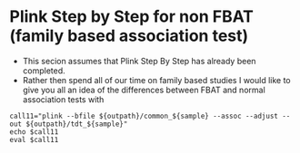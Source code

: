 # Plink Step by Step for non FBAT (family based association test)
- This secion assumes that Plink Step By Step has already been completed.
- Rather then spend all of our time on family based studies I would like to give you all an idea of the differences between FBAT and normal association tests with

```
call11="plink --bfile ${outpath}/common_${sample} --assoc --adjust --out ${outpath}/tdt_${sample}"
echo $call11
eval $call11
```